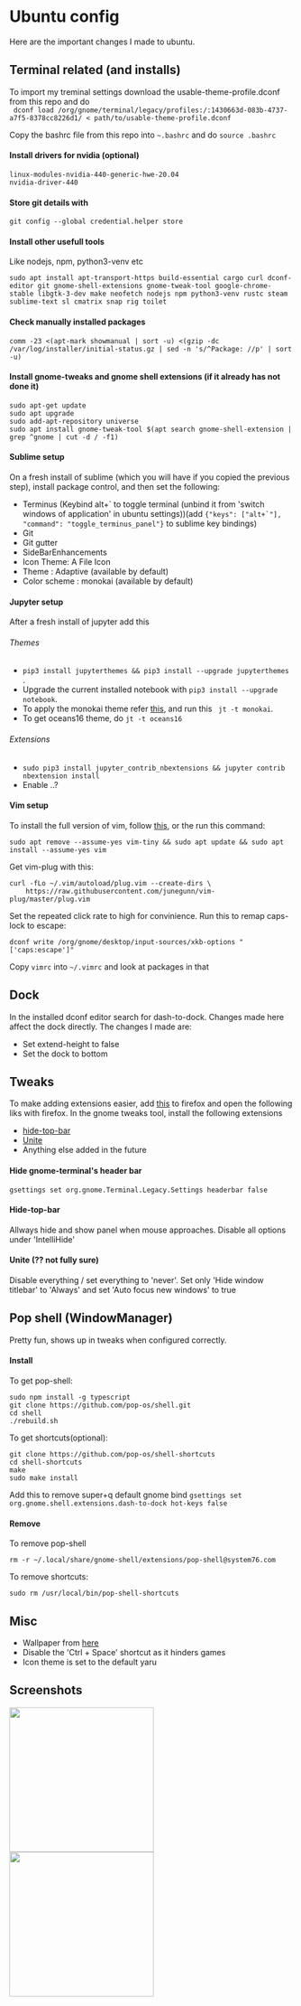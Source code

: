 # Ubuntu config

Here are the important changes I made to ubuntu.

## Terminal related (and installs)
To import my treminal settings download the usable-theme-profile.dconf from this repo and do  
``` dconf load /org/gnome/terminal/legacy/profiles:/:1430663d-083b-4737-a7f5-8378cc8226d1/ < path/to/usable-theme-profile.dconf``` 

Copy the bashrc file from this repo into ```~.bashrc``` and do
``` source .bashrc ```

#### Install drivers for nvidia (optional)
```
linux-modules-nvidia-440-generic-hwe-20.04
nvidia-driver-440
```

#### Store git details with
```git config --global credential.helper store```

#### Install other usefull tools
Like nodejs, npm, python3-venv etc
```
sudo apt install apt-transport-https build-essential cargo curl dconf-editor git gnome-shell-extensions gnome-tweak-tool google-chrome-stable libgtk-3-dev make neofetch nodejs npm python3-venv rustc steam sublime-text sl cmatrix snap rig toilet
```

#### Check manually installed packages
```
comm -23 <(apt-mark showmanual | sort -u) <(gzip -dc /var/log/installer/initial-status.gz | sed -n 's/^Package: //p' | sort -u)

```

#### Install gnome-tweaks and gnome shell extensions (if it already has not done it)
```
sudo apt-get update
sudo apt upgrade
sudo add-apt-repository universe
sudo apt install gnome-tweak-tool $(apt search gnome-shell-extension | grep ^gnome | cut -d / -f1)
```
#### Sublime setup
On a fresh install of sublime (which you will have if you copied the previous step), install package control, and then set the following:
- Terminus (Keybind alt+\` to toggle terminal (unbind it from 'switch windows of application' in ubuntu settings))(add ```{"keys": ["alt+`"], "command": "toggle_terminus_panel"}``` to sublime key bindings)
- Git 
- Git gutter
- SideBarEnhancements
- Icon Theme: A File Icon
- Theme : Adaptive (available by default)
- Color scheme : monokai (available by default)

#### Jupyter setup
After a fresh install of jupyter add this
###### Themes
- ```pip3 install jupyterthemes && pip3 install --upgrade jupyterthemes ```.
- Upgrade the current installed notebook with ``` pip3 install --upgrade notebook ```. 
- To apply the monokai theme refer [this](https://medium.com/@rbmsingh/making-jupyter-dark-mode-great-5adaedd814db), and run this ``` jt -t monokai```.
- To get oceans16 theme, do ``` jt -t oceans16 ```
###### Extensions
- ```sudo pip3 install jupyter_contrib_nbextensions && jupyter contrib nbextension install ```
- Enable ..?

#### Vim setup
To install the full version of vim, follow [this](https://www.simplified.guide/ubuntu/install-vim), or the run this command:
```
sudo apt remove --assume-yes vim-tiny && sudo apt update && sudo apt install --assume-yes vim
```
Get vim-plug with this:
```
curl -fLo ~/.vim/autoload/plug.vim --create-dirs \
    https://raw.githubusercontent.com/junegunn/vim-plug/master/plug.vim
```
Set the repeated click rate to high for convinience. Run this to remap caps-lock to escape:
```
dconf write /org/gnome/desktop/input-sources/xkb-options "['caps:escape']"
```
Copy ```vimrc``` into ```~/.vimrc``` and look at packages in that


## Dock
In the installed dconf editor search for dash-to-dock. Changes made here affect the dock directly. The changes I made are:
- Set extend-height to false
- Set the dock to bottom


## Tweaks
To make adding extensions easier, add [this](https://addons.mozilla.org/en-US/firefox/addon/gnome-shell-integration/) to firefox and open the following liks with firefox. In the gnome tweaks tool, install the following extensions
- [hide-top-bar](https://extensions.gnome.org/extension/545/hide-top-bar/)
- [Unite](https://extensions.gnome.org/extension/1287/unite/)
- Anything else added in the future

#### Hide gnome-terminal's header bar
```gsettings set org.gnome.Terminal.Legacy.Settings headerbar false```

#### Hide-top-bar
Allways hide and show panel when mouse approaches. Disable all options under 'IntelliHide'

#### Unite (?? not fully sure)
Disable everything / set everything to 'never'. Set only 'Hide window titlebar' to 'Always' and set 'Auto focus new windows' to true

## Pop shell (WindowManager)
Pretty fun, shows up in tweaks when configured correctly.

#### Install
To get pop-shell:
```
sudo npm install -g typescript
git clone https://github.com/pop-os/shell.git
cd shell
./rebuild.sh
```

To get shortcuts(optional):
```
git clone https://github.com/pop-os/shell-shortcuts
cd shell-shortcuts
make
sudo make install
```

Add this to remove super+q default gnome bind ```gsettings set org.gnome.shell.extensions.dash-to-dock hot-keys false```

#### Remove
To remove pop-shell
```
rm -r ~/.local/share/gnome-shell/extensions/pop-shell@system76.com
```
To remove shortcuts:
```
sudo rm /usr/local/bin/pop-shell-shortcuts
```


## Misc
- Wallpaper from [here](https://wallpapercave.com/w/KY7lCZb)
- Disable the 'Ctrl + Space' shortcut as it hinders games
- Icon theme is set to the default yaru


## Screenshots
<img src="screenshots/screenshot1.png" height="256">
<img src="screenshots/screenshot2.png" height="256">
